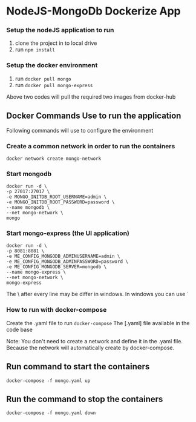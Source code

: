 # NodeJS-MongoDb Dockerize App

### Setup the nodeJS application to run

1. clone the project in to local drive
2. run ```npm install```

### Setup the docker environment
1. run ```docker pull mongo```
2. run ```docker pull mongo-express```

Above two codes will pull the required two images from docker-hub

## Docker Commands Use to run the application
Following commands will use to configure the environment

### Create a common network in order to run the containers
```docker network create mongo-network```

### Start mongodb
```
docker run -d \
-p 27017:27017 \
-e MONGO_INITDB_ROOT_USERNAME=admin \
-e MONGO_INITDB_ROOT_PASSWORD=password \
--name mongodb \
--net mongo-network \
mongo
```

### Start mongo-express (the UI application)
```
docker run -d \
-p 8081:8081 \
-e ME_CONFIG_MONGODB_ADMINUSERNAME=admin \
-e ME_CONFIG_MONGODB_ADMINPASSWORD=password \
-e ME_CONFIG_MONGODB_SERVER=mongodb \
--name mongo-express \
--net mongo-network \
mongo-express
```

The \ after every line may be differ in windows.
In windows you can use `


### How to run with docker-compose

Create the .yaml file to run ```docker-compose```
The [.yaml] file available in the code base

Note: You don't need to create a network and define it in the .yaml file. Because the network will automatically create by docker-compose.


## Run command to start the containers
```docker-compose -f mongo.yaml up```

## Run the command to stop the containers
```docker-compose -f mongo.yaml down```